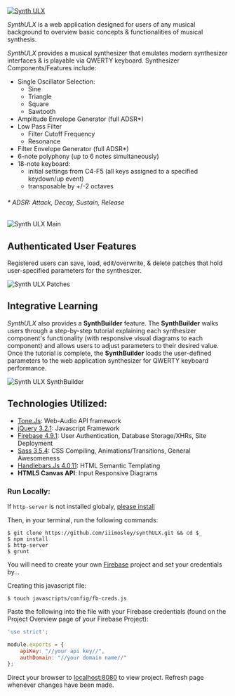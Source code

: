 [![Synth ULX](https://raw.githubusercontent.com/iiimosley/synthULX/master/images/synthULX-alpha.png "open Synth ULX")](https://synthulx.firebaseapp.com/)

*SynthULX* is a web application designed for users of any musical background to overview basic concepts & functionalities of musical synthesis.

*SynthULX* provides a musical synthesizer that emulates modern synthesizer interfaces & is playable via QWERTY keyboard. Synthesizer Components/Features include:
  - Single Oscillator Selection:
    - Sine
    - Triangle
    - Square
    - Sawtooth
  - Amplitude Envelope Generator (full ADSR*)
  - Low Pass Filter
    - Filter Cutoff Frequency
    - Resonance
  - Filter Envelope Generator (full ADSR*)
  - 6-note polyphony (up to 6 notes simultaneously)
  - 18-note keyboard: 
    - initial settings from C4-F5 (all keys assigned to a specified keydown/up event)
    - transposable by +/-2 octaves
  
###### * ADSR: Attack, Decay, Sustain, Release

![Synth ULX Main](https://raw.githubusercontent.com/iiimosley/synthULX/master/images/synthULX-main.png "Synth ULX Main Page")

## Authenticated User Features

Registered users can save, load, edit/overwrite, & delete patches that hold user-specified parameters for the synthesizer.

![Synth ULX Patches](https://raw.githubusercontent.com/iiimosley/synthULX/master/images/synthULX-patches.png "Synth ULX patch menu")

## Integrative Learning

*SynthULX* also provides a **SynthBuilder** feature. The **SynthBuilder** walks users through a step-by-step tutorial explaining each synthesizer component's functionality (with responsive visual diagrams to each component) and allows users to adjust parameters to their desired value. Once the tutorial is complete, the **SynthBuilder** loads the user-defined parameters to the web application synthesizer for QWERTY keyboard performance.

![Synth ULX SynthBuilder](https://raw.githubusercontent.com/iiimosley/synthULX/master/images/synthULX-builder.png "Synth ULX Synth Builder")

## Technologies Utilized:
- [Tone.Js](https://tonejs.github.io/):   Web-Audio API framework
- [jQuery 3.2.1](https://jquery.com/):   Javascript Framework
- [Firebase 4.9.1](https://firebase.google.com/):   User Authentication, Database Storage/XHRs, Site Deployment 
- [Sass 3.5.4](http://sass-lang.com/):   CSS Compiling, Animations/Transitions, General Awesomeness 
- [Handlebars.Js 4.0.11](http://handlebarsjs.com/):   HTML Semantic Templating
- **HTML5 Canvas API**:  Input Responsive Diagrams

### Run Locally:
If `http-server` is not installed globaly, [please install](https://www.npmjs.com/package/http-server)

Then, in your terminal, run the following commands:
```
$ git clone https://github.com/iiimosley/synthULX.git && cd $_
$ npm install
$ http-server
$ grunt
```

You will need to create your own [Firebase](https://firebase.google.com/) project and set your credentials by... 

Creating this javascript file:
```
$ touch javascripts/config/fb-creds.js
```
Paste the following into the file with your Firebase credentials
(found on the Project Overview page of your Firebase Project):
```javascript
'use strict';

module.exports = {
    apiKey: "//your api key//",
    authDomain: "//your domain name//"
};
```

Direct your browser to [localhost:8080](http://localhost:8080) to view project.
Refresh page whenever changes have been made.
